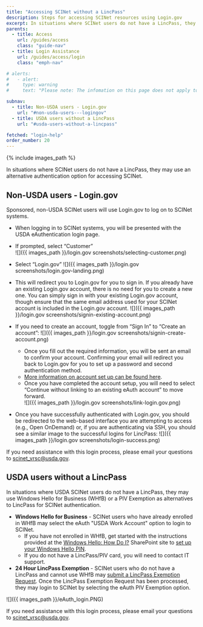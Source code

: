 ```yaml
---
title: "Accessing SCINet without a LincPass"
description: Steps for accessing SCINet resources using Login.gov
excerpt: In situations where SCINet users do not have a LincPass, they may use Windows Hellow for Business (WHfB), obtain a PIV Exemption, or use Login.gov.
parents:
  - title: Access
    url: /guides/access
    class: "guide-nav"
  - title: Login Assistance
    url: /guides/access/login
    class: "emph-nav"

# alerts:
#   - alert:
#     type: warning
#     text: "Please note: The infomation on this page does not apply to sponsored, non-USDA SCINet users who use Login.gov to access SCINet.  Those users should see our <a href='/guides/access/login/logingov'>guide to logging in with Login.gov</a>."  

subnav:
  - title: Non-USDA users - Login.gov
    url: "#non-usda-users---logingov"
  - title: USDA users without a LincPass
    url: "#usda-users-without-a-lincpass"

fetched: "login-help"
order_number: 20
---
```


{% include images_path %}

In situations where SCINet users do not have a LincPass, they may use an alternative authentication option for accessing SCINet.

## Non-USDA users - Login.gov

Sponsored, non-USDA SCINet users will use Login.gov to log on to SCINet systems.

- When logging in to SCINet systems, you will be presented with the USDA eAuthentication login page.
- If prompted, select “Customer”  
  ![]({{ images_path }}/login.gov screenshots/selecting-customer.png)

- Select “Login.gov”
  ![]({{ images_path }}/login.gov screenshots/login.gov-landing.png)

- This will redirect you to Login.gov for you to sign in. If you already have an existing Login.gov account, there is no need for you to create a new one. You can simply sign in with your existing Login.gov account, though ensure that the same email address used for your SCINet account is included in the Login.gov account.
  ![]({{ images_path }}/login.gov screenshots/signin-existing-account.png)

- If you need to create an account, toggle from “Sign In” to “Create an account”:
  ![]({{ images_path }}/login.gov screenshots/signin-create-account.png)

  - Once you fill out the required information, you will be sent an email to confirm your account.  Confirming your email will redirect you back to Login.gov for you to set up a password and second authentication method. 
  - [More information on account set up can be found here](https://www.login.gov/help/get-started/create-your-account/).
  - Once you have completed the account setup, you will need to select “Continue without linking to an existing eAuth account” to move forward.  
    ![]({{ images_path }}/login.gov screenshots/link-login.gov.png)

- Once you have successfully authenticated with Login.gov, you should be redirected to the web-based interface you are attempting to access (e.g., Open OnDemand) or, if you are authenticating via SSH, you should see a similar image to the successful logins for LincPass: 
  ![]({{ images_path }}/login.gov screenshots/login-success.png)

If you need assistance with this login process, please email your questions to [scinet_vrsc@usda.gov](scinet_vrsc@usda.gov). 



## USDA users without a LincPass

In situations where USDA SCINet users do not have a LincPass, they may use Windows Hello for Business (WHfB) or a PIV Exemption as alternatives to LincPass for SCINet authentication. 

- **Windows Hello for Business** - SCINet users who have already enrolled in WHfB may select the eAuth "USDA Work Account" option to login to SCINet.
  - If you have not enrolled in WHfB, get started with the instructions provided at the [Windows Hello: How Do I?](https://usdagcc.sharepoint.com/sites/cec-howdoi/SitePages/whfb.aspx?web=1#setup-windows-hello-for-business-pin) SharePoint site to [set up your Windows Hello PIN](https://usdagcc.sharepoint.com/sites/cec-howdoi/Videos/Forms/AllItems.aspx?id=%2Fsites%2Fcec%2Dhowdoi%2FVideos%2FSetup%5FWindows%5FHello%5FPIN%5F508%2Epdf&parent=%2Fsites%2Fcec%2Dhowdoi%2FVideos).
  - If you do not have a LincPass/PIV card, you will need to contact IT support. 
- **24 Hour LincPass Exemption** - SCINet users who do not have a LincPass and cannot use WHfB may [submit a LincPass Exemption Request](https://apps.gov.powerapps.us/play/e/default-ed5b36e7-01ee-4ebc-867e-e03cfa0d4697/a/6d0116a5-68ab-4c9f-a0ad-ab9717e33fb3?tenantId=ed5b36e7-01ee-4ebc-867e-e03cfa0d4697&hint=b883037a-e068-41e9-92c8-0f6b39f79ecc&sourcetime=1721411867694#).  Once the LincPass Exemption Request has been processed, they may login to SCINet by selecting the eAuth PIV Exemption option.

![]({{ images_path }}/eAuth_login.PNG)

If you need assistance with this login process, please email your questions to [scinet_vrsc@usda.gov](scinet_vrsc@usda.gov). 
